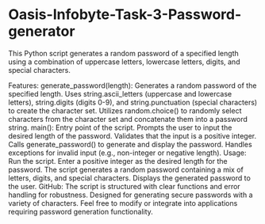 # Oasis-Infobyte-Task-3-Password-generator
This Python script generates a random password of a specified length using a combination of uppercase letters, lowercase letters, digits, and special characters.

Features:
generate_password(length):
Generates a random password of the specified length.
Uses string.ascii_letters (uppercase and lowercase letters), string.digits (digits 0-9), and string.punctuation (special characters) to create the character set.
Utilizes random.choice() to randomly select characters from the character set and concatenate them into a password string.
main():
Entry point of the script.
Prompts the user to input the desired length of the password.
Validates that the input is a positive integer.
Calls generate_password() to generate and display the password.
Handles exceptions for invalid input (e.g., non-integer or negative length).
Usage:
Run the script.
Enter a positive integer as the desired length for the password.
The script generates a random password containing a mix of letters, digits, and special characters.
Displays the generated password to the user.
GitHub:
The script is structured with clear functions and error handling for robustness.
Designed for generating secure passwords with a variety of characters.
Feel free to modify or integrate into applications requiring password generation functionality.
